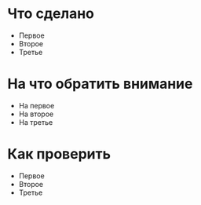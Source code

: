 # Что сделано

- Первое
- Второе
- Третье

# На что обратить внимание
- На первое
- На второе
- На третье

# Как проверить

- Первое
- Второе
- Третье
